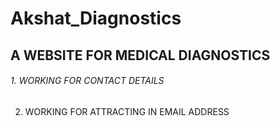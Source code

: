 # Akshat_Diagnostics
## A   WEBSITE   FOR    MEDICAL  DIAGNOSTICS     
###### 1. WORKING FOR CONTACT DETAILS
2. WORKING FOR ATTRACTING IN EMAIL ADDRESS
